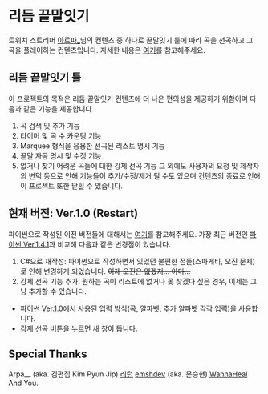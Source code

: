 # 리듬 끝말잇기
트위치 스트리머 [아르파_](https://www.twitch.tv/arpa__)님의 컨텐츠 중 하나로 끝말잇기 룰에 따라 곡을 선곡하고 그 곡을 플레이하는 컨텐츠입니다.
자세한 내용은 [여기](https://tgd.kr/s/arpa__/65703090)를 참고해주세요.
## 리듬 끝말잇기 툴
이 프로젝트의 목적은 리듬 끝말잇기 컨텐츠에 더 나은 편의성을 제공하기 위함이며 다음과 같은 기능을 제공합니다.
1. 곡 검색 및 추가 기능
2. 타이머 및 곡 수 카운팅 기능
3. Marquee 형식을 응용한 선곡된 리스트 명시 기능
4. 끝말 자동 명시 및 수정 기능
5. 없거나 찾기 어려운 곡들에 대한 강제 선곡 기능
그 외에도 사용자의 요청 및 제작자의 변덕 등으로 인해 기능들이 추가/수정/제거 될 수도 있으며 컨텐츠의 종료로 인해 이 프로젝트 또한 닫힐 수 있습니다.
## 현재 버전: Ver.1.0 (Restart)
파이썬으로 작성된 이전 버전들에 대해서는 [여기](https://github.com/smh0505/rhythm_relay)를 참고해주세요.
가장 최근 버전인 [파이썬 Ver.1.4.1](https://github.com/smh0505/rhythm_relay/releases/tag/v.1.4.1)과 비교해 다음과 같은 변경점이 있습니다.
1. C#으로 재작성: 파이썬으로 작성하면서 있었던 불편한 점들(스파게티, 오진 문제)로 인해 변경하게 되었습니다. ~~이제 오진은 없겠지... 아마...~~
2. 강제 선곡 기능 추가: 원하는 곡이 리스트에 없거나 못 찾겠다 싶은 경우, 이제는 그냥 추가할 수 있습니다.
  - 파이썬 Ver.1.0에서 사용된 입력 방식(곡, 알파벳, 추가 알파벳 각각 입력)을 사용합니다.
  - 강제 선곡 버튼을 누르면 새 창이 뜹니다.
## Special Thanks
Arpa__ (aka. 김편집 Kim Pyun Jip)
[리턴](https://tgd.kr/s/arpa__/65506840)
[emshdev](https://github.com/smh0505/rhythm_relay/issues/1) (aka. 문승현)
[WannaHeal](https://github.com/smh0505/rhythm_relay/pull/2)
And You.
